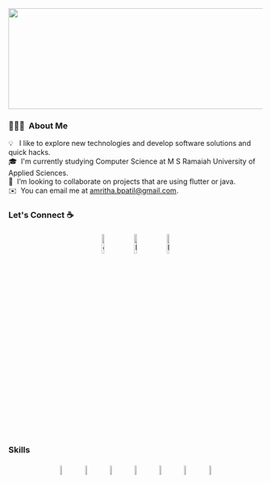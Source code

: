 
<img src="https://user-images.githubusercontent.com/73482596/113916748-f8b40700-97fd-11eb-883d-589ab883a209.png" width="1000" height="200">

### 👨🏻‍💻 &nbsp;About Me

💡 &nbsp; I like to explore new technologies and develop software solutions and quick hacks.\
🎓 &nbsp;I'm currently studying Computer Science at M S Ramaiah University of Applied Sciences.\
💬 &nbsp;I’m looking to collaborate on projects that are using flutter or java.\
✉️ &nbsp;You can email me at amritha.bpatil@gmail.com.
### Let's Connect ☕

<p align="center">
	<a href="https://github.com/amritha-patil"><img alt="github" width="10%" style="padding:5px" src="https://img.icons8.com/clouds/100/000000/github.png"/></a>
	<a href="https://www.linkedin.com/in/amritha-patil-6362ab1a2/"><img alt="linkedin" width="10%" style="padding:5px" src="https://img.icons8.com/clouds/100/000000/linkedin.png"/></a>
  <a href="https://www.instagram.com/amrithaa03/"><img alt="linkedin" width="10%" style="padding:5px" src="https://img.icons8.com/clouds/50/000000/instagram.png"/></a>
</p>

### Skills

<p align="center">
	<img width="7%" style="padding:5px" src="https://img.icons8.com/color/144/000000/java-coffee-cup-logo.png"/>
	<img width="7%" style="padding:5px" src="https://img.icons8.com/color/144/000000/python.png"/>
  <img width="7%" style="padding:5px"  src="https://img.icons8.com/color/48/000000/html-5--v1.png"/>
   <img width="7%" style="padding:5px" src="https://img.icons8.com/color/48/000000/flutter.png"/>
  <img width="7%" style="padding:5px" src="https://img.icons8.com/color/48/000000/sql.png"/>
  <img width="7%" style="padding:5px" src="https://img.icons8.com/color/48/000000/dart.png"/>
 
  <img width="7%" style="padding:5px" src="https://img.icons8.com/fluent/48/000000/matlab.png"/>
</p>
